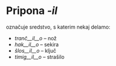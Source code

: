 # Pripona *-il* 

označuje sredstvo, s katerim nekaj delamo:

- *tranĉ__il__o*    – nož
- *hak__il__o*      – sekira
- *ŝlos__il__o*     – ključ
- *timig__il__o*    – strašilo
